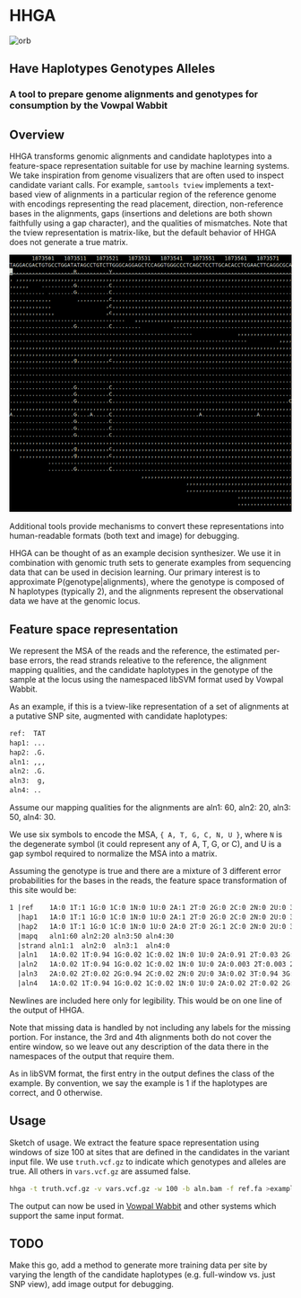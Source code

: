 # HHGA

![orb](https://raw.githubusercontent.com/ekg/hhga/master/images/orb.png)

## Have Haplotypes Genotypes Alleles

### A tool to prepare genome alignments and genotypes for consumption by the Vowpal Wabbit

## Overview

HHGA transforms genomic alignments and candidate haplotypes into a feature-space representation suitable for use by machine learning systems. We take inspiration from genome visualizers that are often used to inspect candidate variant calls. For example, `samtools tview` implements a text-based view of alignments in a particular region of the reference genome with encodings representing the read placement, direction, non-reference bases in the alignments, gaps (insertions and deletions are both shown faithfully using a gap character), and the qualities of mismatches. Note that the tview representation is matrix-like, but the default behavior of HHGA does not generate a true matrix.

![tview](https://raw.githubusercontent.com/ekg/hhga/master/images/tview.png)

Additional tools provide mechanisms to convert these representations into human-readable formats (both text and image) for debugging.

HHGA can be thought of as an example decision synthesizer. We use it in combination with genomic truth sets to generate examples from sequencing data that can be used in decision learning. Our primary interest is to approximate P(genotype|alignments), where the genotype is composed of N haplotypes (typically 2), and the alignments represent the observational data we have at the genomic locus.

## Feature space representation

We represent the MSA of the reads and the reference, the estimated per-base errors, the read strands releative to the reference, the alignment mapping qualities, and the candidate haplotypes in the genotype of the sample at the locus using the namespaced libSVM format used by Vowpal Wabbit.

As an example, if this is a tview-like representation of a set of alignments at a putative SNP site, augmented with candidate haplotypes:

```txt
ref:  TAT
hap1: ...
hap2: .G.
aln1: ,,,
aln2: .G.
aln3:  g,
aln4: ..
```

Assume our mapping qualities for the alignments are aln1: 60, aln2: 20, aln3: 50, aln4: 30.

We use six symbols to encode the MSA, `{ A, T, G, C, N, U }`, where `N` is the degenerate symbol (it could represent any of A, T, G, or C), and U is a gap symbol required to normalize the MSA into a matrix.

Assuming the genotype is true and there are a mixture of 3 different error probabilities for the bases in the reads, the feature space transformation of this site would be:

```txt
1 |ref    1A:0 1T:1 1G:0 1C:0 1N:0 1U:0 2A:1 2T:0 2G:0 2C:0 2N:0 2U:0 3A:0 3T:1 3G:0 3C:0 3N:0 3U:0
  |hap1   1A:0 1T:1 1G:0 1C:0 1N:0 1U:0 2A:1 2T:0 2G:0 2C:0 2N:0 2U:0 3A:0 3T:1 3G:0 3C:0 3N:0 3U:0
  |hap2   1A:0 1T:1 1G:0 1C:0 1N:0 1U:0 2A:0 2T:0 2G:1 2C:0 2N:0 2U:0 3A:0 3T:1 3G:0 3C:0 3N:0 3U:0
  |mapq   aln1:60 aln2:20 aln3:50 aln4:30
  |strand aln1:1  aln2:0  aln3:1  aln4:0
  |aln1   1A:0.02 1T:0.94 1G:0.02 1C:0.02 1N:0 1U:0 2A:0.91 2T:0.03 2G:0.03 2C:0.03 2N:0 2U:0 3A:0.003 3T:0.991 3G:0.003 3C:0.003 3N:0 3U:0
  |aln2   1A:0.02 1T:0.94 1G:0.02 1C:0.02 1N:0 1U:0 2A:0.003 2T:0.003 2G:0.991 2C:0.003 2N:0 2U:0 3A:0.02 3T:0.94 3G:0.02 3C:0.02 3N:0 3U:0
  |aln3   2A:0.02 2T:0.02 2G:0.94 2C:0.02 2N:0 2U:0 3A:0.02 3T:0.94 3G:0.02 3C:0.02 3N:0 3U:0
  |aln4   1A:0.02 1T:0.94 1G:0.02 1C:0.02 1N:0 1U:0 2A:0.02 2T:0.02 2G:0.94 2C:0.02 2N:0 2U:0
```

Newlines are included here only for legibility. This would be on one line of the output of HHGA.

Note that missing data is handled by not including any labels for the missing portion. For instance, the 3rd and 4th alignments both do not cover the entire window, so we leave out any description of the data there in the namespaces of the output that require them.

As in libSVM format, the first entry in the output defines the class of the example. By convention, we say the example is 1 if the haplotypes are correct, and 0 otherwise.

## Usage

Sketch of usage. We extract the feature space representation using windows of size 100 at sites that are defined in the candidates in the variant input file. We use `truth.vcf.gz` to indicate which genotypes and alleles are true. All others in `vars.vcf.gz` are assumed false.

```bash
hhga -t truth.vcf.gz -v vars.vcf.gz -w 100 -b aln.bam -f ref.fa >examples.hhga
```

The output can now be used in [Vowpal Wabbit](https://github.com/JohnLangford/vowpal_wabbit) and other systems which support the same input format.

## TODO

Make this go, add a method to generate more training data per site by varying the length of the candidate haplotypes (e.g. full-window vs. just SNP view), add image output for debugging.

